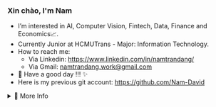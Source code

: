 <h3> Xin chào, I'm Nam  </h3>  
<!-- <img src="https://user-images.githubusercontent.com/1303154/88677602-1635ba80-d120-11ea-84d8-d263ba5fc3c0.gif" width="24px" alt="hi"> -->

- I’m interested in AI, Computer Vision, Fintech, Data, Finance and Economics📈.
- Currently Junior at HCMUTrans - Major: Information Technology.
- How to reach me: 
  + Via Linkedin: https://www.linkedin.com/in/namtrandang/
  + Via Gmail: namtrandang.work@gmail.com
- 👑 Have a good day !!! ✨
- Here is my previous git account: https://github.com/Nam-David
<details>
<summary>💎 More Info </summary>
<br />

![Top Langs](https://github-readme-stats.vercel.app/api/top-langs/?username=Nam-TranDang&theme=tokyonight)

<!--  ![Nam's github stats](https://github-readme-stats.vercel.app/api?username=Nam-David&count_private=true&show_icons=true&theme=onedark) -->
</details>
